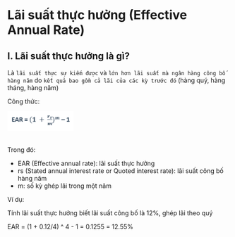 # Lãi suất thực hưởng (Effective Annual Rate)

## I. Lãi suất thực hưởng là gì?

Là `lãi suất thực sự kiếm được` và `lớn hơn lãi suất mà ngân hàng công bố hàng năm` do `kết quả bao gồm cả lãi của các kỳ trước đó` (hàng quý, hàng tháng, hàng năm)

Công thức:

<img src="./assets/effective-annual-rate-formula.webp" width="150"  />
<br />
<br />

Trong đó:

- EAR (Effective annual rate): lãi suất thực hưởng
- rs (Stated annual interest rate or Quoted interest rate): lãi suất công bố hàng năm
- m: số kỳ ghép lãi trong một năm

Ví dụ:

Tính lãi suất thực hưởng biết lãi suất công bố là 12%, ghép lãi theo quý

EAR = (1 + 0.12/4) ^ 4 - 1 = 0.1255 = 12.55%
